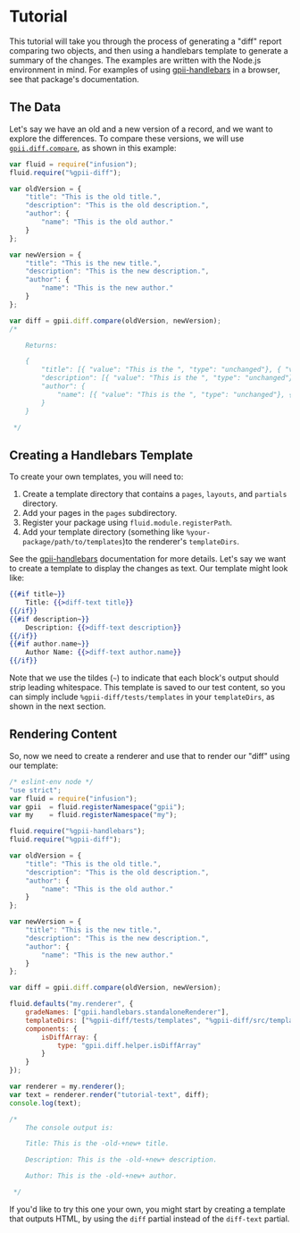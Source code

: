 # Tutorial

This tutorial will take you through the process of generating a "diff" report comparing two objects, and then using a
handlebars template to generate a summary of the changes.  The examples are written with the Node.js environment
in mind.  For examples of using [gpii-handlebars](https://github.com/GPII/gpii-handlebars) in a browser, see that
package's documentation.

## The Data

Let's say we have an old and a new version of a record, and we want to explore the differences.  To compare these
versions, we will use [`gpii.diff.compare`](functions.md#gpiidiffcompareleftelement-rightelement), as shown in this
example:

```javascript
var fluid = require("infusion");
fluid.require("%gpii-diff");

var oldVersion = {
    "title": "This is the old title.",
    "description": "This is the old description.",
    "author": {
        "name": "This is the old author."
    }
};

var newVersion = {
    "title": "This is the new title.",
    "description": "This is the new description.",
    "author": {
        "name": "This is the new author."
    }
};

var diff = gpii.diff.compare(oldVersion, newVersion);
/*

    Returns:

    {
        "title": [{ "value": "This is the ", "type": "unchanged"}, { "value": "old", "type": "deleted"}, { "value": "new", "type": "added"}, { "value": "title.", "type": "unchanged"}]
        "description": [{ "value": "This is the ", "type": "unchanged"}, { "value": "old", "type": "deleted"}, { "value": "new", "type": "added"}, { "value": "description.", "type": "unchanged"}],
        "author": {
            "name": [{ "value": "This is the ", "type": "unchanged"}, { "value": "old", "type": "deleted"}, { "value": "new", "type": "added"}, { "value": "author.", "type": "unchanged"}]
        }
    }

 */
```

## Creating a Handlebars Template

To create your own templates, you will need to:

1. Create a template directory that contains a `pages`, `layouts`, and `partials` directory.
2. Add your pages in the `pages` subdirectory.
3. Register your package using `fluid.module.registerPath`.
4. Add your template directory (something like `%your-package/path/to/templates`)to the renderer's `templateDirs`.

See the [gpii-handlebars](https://github.com/GPII/gpii-handlebars) documentation for more details.  Let's say we want
to create a template to display the changes as text.  Our template might look like:

```handlebars
{{#if title~}}
    Title: {{>diff-text title}}
{{/if}}
{{#if description~}}
    Description: {{>diff-text description}}
{{/if}}
{{#if author.name~}}
    Author Name: {{>diff-text author.name}}
{{/if}}
```

Note that we use the tildes (`~`) to indicate that each block's output should strip leading whitespace.  This template
is saved to our test content, so you can simply include `%gpii-diff/tests/templates` in your `templateDirs`, as shown in
the next section.

## Rendering Content

So, now we need to create a renderer and use that to render our "diff" using our template:

```javascript
/* eslint-env node */
"use strict";
var fluid = require("infusion");
var gpii  = fluid.registerNamespace("gpii");
var my    = fluid.registerNamespace("my");

fluid.require("%gpii-handlebars");
fluid.require("%gpii-diff");

var oldVersion = {
    "title": "This is the old title.",
    "description": "This is the old description.",
    "author": {
        "name": "This is the old author."
    }
};

var newVersion = {
    "title": "This is the new title.",
    "description": "This is the new description.",
    "author": {
        "name": "This is the new author."
    }
};

var diff = gpii.diff.compare(oldVersion, newVersion);

fluid.defaults("my.renderer", {
    gradeNames: ["gpii.handlebars.standaloneRenderer"],
    templateDirs: ["%gpii-diff/tests/templates", "%gpii-diff/src/templates"],
    components: {
        isDiffArray: {
            type: "gpii.diff.helper.isDiffArray"
        }
    }
});

var renderer = my.renderer();
var text = renderer.render("tutorial-text", diff);
console.log(text);

/*
    The console output is:

    Title: This is the -old-+new+ title.

    Description: This is the -old-+new+ description.

    Author: This is the -old-+new+ author.

 */
```

If you'd like to try this one your own, you might start by creating a template that outputs HTML, by using the `diff`
partial instead of the `diff-text` partial.
